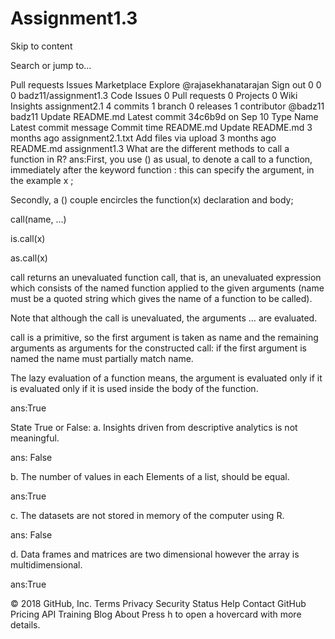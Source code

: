 # Assignment1.3

Skip to content
 
Search or jump to…

Pull requests
Issues
Marketplace
Explore
 @rajasekhanatarajan Sign out
0
0 0 badz11/assignment1.3
 Code  Issues 0  Pull requests 0  Projects 0  Wiki  Insights
assignment2.1
 4 commits
 1 branch
 0 releases
 1 contributor
 @badz11
badz11 Update README.md
Latest commit 34c6b9d  on Sep 10
Type	Name	Latest commit message	Commit time
README.md	Update README.md	3 months ago
assignment2.1.txt	Add files via upload	3 months ago
 README.md
assignment1.3
What are the different methods to call a function in R?
ans:First, you use () as usual, to denote a call to a function, immediately after the keyword function : this can specify the argument, in the example x ;

Secondly, a () couple encircles the function(x) declaration and body;

call(name, …)

is.call(x)

as.call(x)

call returns an unevaluated function call, that is, an unevaluated expression which consists of the named function applied to the given arguments (name must be a quoted string which gives the name of a function to be called).

Note that although the call is unevaluated, the arguments … are evaluated.

call is a primitive, so the first argument is taken as name and the remaining arguments as arguments for the constructed call: if the first argument is named the name must partially match name.

The lazy evaluation of a function means, the argument is evaluated only if it is evaluated only if it is used
inside the body of the function.

ans:True

State True or False:
a. Insights driven from descriptive analytics is not meaningful.

ans: False

b. The number of values in each Elements of a list, should be equal.

ans:True

c. The datasets are not stored in memory of the computer using R.

ans: False

d. Data frames and matrices are two dimensional however the array is multidimensional.

ans:True

© 2018 GitHub, Inc.
Terms
Privacy
Security
Status
Help
Contact GitHub
Pricing
API
Training
Blog
About
Press h to open a hovercard with more details.
